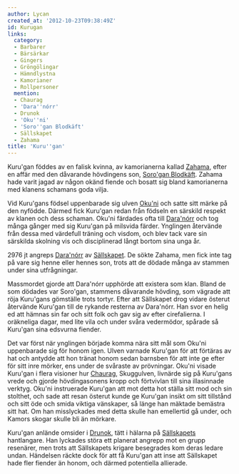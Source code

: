 ```yaml
---
author: Lycan
created_at: '2012-10-23T09:38:49Z'
id: Kurugan
links:
  category:
  - Barbarer
  - Bärsärkar
  - Gingers
  - Gröngölingar
  - Hämndlystna
  - Kamorianer
  - Rollpersoner
  mention:
  - Chaurag
  - 'Dara''nórr'
  - Drunok
  - 'Oku''ni'
  - 'Soro''gan Blodkäft'
  - Sällskapet
  - Zahama
title: 'Kuru''gan'
---
```


Kuru'gan föddes av en falisk kvinna, av kamorianerna kallad [Zahama], efter en affär med den
dåvarande hövdingens son, [Soro'gan Blodkäft]. Zahama hade varit jagad av någon okänd fiende och
bosatt sig bland kamorianerna med klanens schamans goda vilja.

Vid Kuru'gans födsel uppenbarade sig ulven [Oku'ni] och satte sitt märke på den nyfödde. Därmed fick
Kuru'gan redan från födseln en särskild respekt av klanen och dess schaman. Oku'ni färdades ofta
till [Dara'nórr] och tog många gånger med sig Kuru'gan på milsvida färder. Ynglingen återvände från
dessa med värdefull träning och visdom, och blev tack vare sin särskilda skolning vis och
disciplinerad långt bortom sina unga år.

2976 jt angreps [Dara'nórr] av [Sällskapet]. De sökte Zahama, men fick inte tag på vare sig henne
eller hennes son, trots att de dödade många av stammen under sina utfrågningar.

Massmordet gjorde att Dara'nórr upphörde att existera som klan. Bland de som dödades var Soro'gan,
stammens dåvarande hövding, som vägrade att röja Kuru'gans gömställe trots tortyr. Efter att
Sällskapet drog vidare österut återvände Kuru'gan till de rykande resterna av Dara'nórr. Han svor en
helig ed att hämnas sin far och sitt folk och gav sig av efter cirefalierna. I oräkneliga dagar, med
lite vila och under svåra vedermödor, spårade så Kuru'gan sina edsvurna fiender.

Det var först när ynglingen började komma nära sitt mål som Oku'ni uppenbarade sig för honom igen.
Ulven varnade Kuru'gan för att förtäras av hat och antydde att hon tränat honom sedan barnsben för
att inte ge efter för sitt inre mörker, ens under de svåraste av prövningar. Oku'ni visade Kuru'gan
i flera visioner hur [Chaurag], Skuggulven, livnärde sig på Kuru'gans vrede och gjorde
hövdingasonens kropp och förtvivlan till sina illasinnade verktyg. Oku'ni instruerade Kuru'gan att
mot detta hot ställa sitt mod och sin stolthet, och sade att resan österut kunde ge Kuru'gan insikt
om sitt tillstånd och sitt öde och smida viktiga vänskaper, så länge han mäktade bemästra sitt hat.
Om han misslyckades med detta skulle han emellertid gå under, och Kamors skogar skulle bli än
mörkare.

Kuru'gan anlände omsider i [Drunok], tätt i hälarna på [Sällskapets][Sällskapet] hantlangare. Han
lyckades störa ett planerat angrepp mot en grupp resenärer, men trots att Sällskapets krigare
besegrades kom deras ledare undan. Händelsen räckte dock för att få Kuru'gan att inse att Sällskapet
hade fler fiender än honom, och därmed potentiella allierade.

  [Zahama]: Zahama
  [Soro'gan Blodkäft]: Sorogan_Blodkäft
  [Oku'ni]: Okuni
  [Dara'nórr]: Daranórr
  [Sällskapet]: Sällskapet
  [Chaurag]: Chaurag
  [Drunok]: Drunok